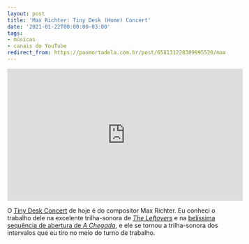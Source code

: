 ```yaml
---
layout: post
title: 'Max Richter: Tiny Desk (Home) Concert'
date: '2021-01-22T00:00:00-03:00'
tags:
- músicas
- canais do YouTube
redirect_from: https://paomortadela.com.br/post/658131228309995520/max-richter-tiny-desk-home-concert
---
```

<iframe width="540" height="303" id="youtube_iframe" src="https://www.youtube.com/embed/blPehZQd6Ms?feature=oembed&amp;enablejsapi=1&amp;origin=https://safe.txmblr.com&amp;wmode=opaque" frameborder="0" allow="accelerometer; autoplay; clipboard-write; encrypted-media; gyroscope; picture-in-picture" allowfullscreen=""></iframe>

O [Tiny Desk Concert](https://www.youtube.com/c/nprmusic/playlists) de hoje é do compositor Max Richter. Eu conheci o trabalho dele na excelente trilha-sonora de [_The Leftovers_](https://paomortadela.com.br/tagged/the-leftovers/) e na [belíssima sequência de abertura de _A Chegada_](https://youtu.be/nNpdyGsrL1k), e ele se tornou a trilha-sonora dos intervalos que eu tiro no meio do turno de trabalho.

